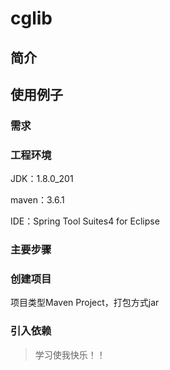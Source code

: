 
# cglib

## 简介  
  

## 使用例子
### 需求

### 工程环境
JDK：1.8.0_201  

maven：3.6.1  

IDE：Spring Tool Suites4 for Eclipse  

### 主要步骤


### 创建项目
项目类型Maven Project，打包方式jar
### 引入依赖



> 学习使我快乐！！
